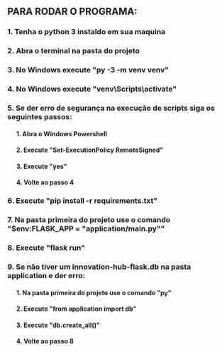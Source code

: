 ## PARA RODAR O PROGRAMA:
### 1. Tenha o python 3 instaldo em sua maquina
### 2. Abra o terminal na pasta do projeto
### 3. No Windows execute "py -3 -m venv venv"
### 4. No Windows execute "venv\Scripts\activate"
### 5. Se der erro de segurança na execução de scripts siga os seguintes passos:
#### &nbsp;&nbsp;&nbsp;&nbsp;&nbsp;&nbsp;1. Abra o Windows Powershell
#### &nbsp;&nbsp;&nbsp;&nbsp;&nbsp;&nbsp;2. Execute "Set-ExecutionPolicy RemoteSigned"
#### &nbsp;&nbsp;&nbsp;&nbsp;&nbsp;&nbsp;3. Execute "yes"
#### &nbsp;&nbsp;&nbsp;&nbsp;&nbsp;&nbsp;4. Volte ao passo 4
### 6. Execute "pip install -r requirements.txt"
### 7. Na pasta primeira do projeto use o comando "$env:FLASK_APP = "application/main.py""
### 8. Execute "flask run"
### 9. Se não tiver um innovation-hub-flask.db na pasta application e der erro:
#### &nbsp;&nbsp;&nbsp;&nbsp;&nbsp;&nbsp;1. Na pasta primeira do projeto use o comando "py"
#### &nbsp;&nbsp;&nbsp;&nbsp;&nbsp;&nbsp;2. Execute "from application import db"
#### &nbsp;&nbsp;&nbsp;&nbsp;&nbsp;&nbsp;3. Execute "db.create_all()"
#### &nbsp;&nbsp;&nbsp;&nbsp;&nbsp;&nbsp;4. Volte ao passo 8
